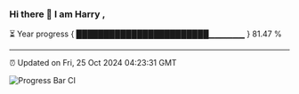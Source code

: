 ### Hi there 👋 I am Harry , 

⏳ Year progress { ████████████████████████▁▁▁▁▁▁ } 81.47 %

---

⏰ Updated on Fri, 25 Oct 2024 04:23:31 GMT

![Progress Bar CI](https://github.com/duykhang68/duykhang68/workflows/Progress%20Bar%20CI/badge.svg)
